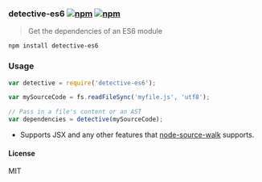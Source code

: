 ### detective-es6 [![npm](http://img.shields.io/npm/v/detective-es6.svg)](https://npmjs.org/package/detective-es6) [![npm](http://img.shields.io/npm/dm/detective-es6.svg)](https://npmjs.org/package/detective-es6)

> Get the dependencies of an ES6 module

`npm install detective-es6`

### Usage

```js
var detective = require('detective-es6');

var mySourceCode = fs.readFileSync('myfile.js', 'utf8');

// Pass in a file's content or an AST
var dependencies = detective(mySourceCode);

```

* Supports JSX and any other features that [node-source-walk](https://github.com/mrjoelkemp/node-source-walk) supports.

#### License

MIT
